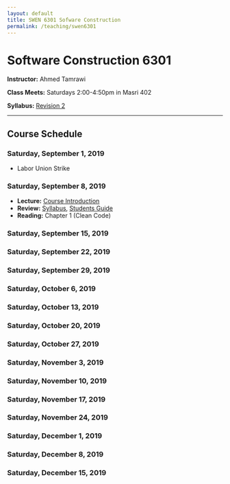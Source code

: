 ```yaml
---
layout: default
title: SWEN 6301 Sofware Construction
permalink: /teaching/swen6301
---
```


# Software Construction 6301

**Instructor:** Ahmed Tamrawi

**Class Meets:** Saturdays 2:00-4:50pm in Masri 402

**Syllabus:** [Revision 2](/teaching/swen6301-fall18/SWEN6301-syllabus-fall2018.pdf)

---

## Course Schedule

### Saturday, September 1, 2019
- Labor Union Strike

### Saturday, September 8, 2019
- **Lecture:** [Course Introduction](/teaching/swen6301-fall18/SWEN6301_Lecture_01.pdf)
- **Review:** [Syllabus](/teaching/swen6301-fall18/SWEN6301-syllabus-fall2018.pdf), [Students Guide](/teaching/swen6301-fall18/students-guide.pdf)
- **Reading:** Chapter 1 (Clean Code)

### Saturday, September 15, 2019
<!---- Lecture: [Course Introduction](/teaching/swen6301-fall18/SWEN6301_Lecture_02.pdf)
- Reading: Chapters 1, 2, 3, and 4 (Code Complete)
-->
### Saturday, September 22, 2019

### Saturday, September 29, 2019
<!---- Lecture: [Course Introduction](/teaching/swen6301-fall18/SWEN6301_Lecture_03.pdf)
- Reading: Chapter 5 and 6 (Code Complete)
-->

### Saturday, October 6, 2019
<!---- Lecture: [Course Introduction](/teaching/swen6301-fall18/SWEN6301_Lecture_03.pdf)
- Reading: Chapter 7 and 8 (Code Complete)
-->
### Saturday, October 13, 2019
### Saturday, October 20, 2019
### Saturday, October 27, 2019
### Saturday, November 3, 2019
### Saturday, November 10, 2019
### Saturday, November 17, 2019
### Saturday, November 24, 2019
### Saturday, December 1, 2019
### Saturday, December 8, 2019
### Saturday, December 15, 2019